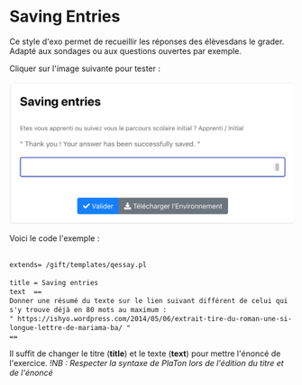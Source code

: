 # Saving Entries

Ce style d'exo permet de recueillir les réponses des élèvesdans le grader. Adapté aux sondages ou aux questions ouvertes par exemple.

Cliquer sur l'image suivante pour tester : 

[![image](Saving_entries.png)](https://pl.u-pem.fr/filebrowser/demo/33514/)

Voici le code l'exemple : 

```{r}

extends= /gift/templates/qessay.pl 

title = Saving entries
text  ==
Donner une résumé du texte sur le lien suivant différent de celui qui s'y trouve déjà en 80 mots au maximum : 
" https://ishyo.wordpress.com/2014/05/06/extrait-tire-du-roman-une-si-longue-lettre-de-mariama-ba/ " 
==

```

Il suffit de changer le titre (**title**) et le texte (**text**) pour mettre l'énoncé de l'exercice. 
*!NB : Respecter la syntaxe de PlaTon lors de l'édition du titre et de l'énoncé*



